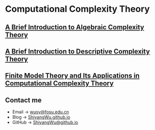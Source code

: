 # Computational Complexity Theory

## [A Brief Introduction to Algebraic Complexity Theory](https://shiyangwu.github.io/Blog/ComputationalComplexityTheory/AlgebraicComplexityTheory)

## [A Brief Introduction to Descriptive Complexity Theory](https://shiyangwu.github.io/Blog/ComputationalComplexityTheory/DescriptiveComplexityTheory)

## [Finite Model Theory and Its Applications in Computational Complexity Theory](https://shiyangwu.github.io/Blog/ComputationalComplexityTheory/FiniteModelTheory)

## Contact me

* Email -> <wusy@fosu.edu.cn>
* Blog -> [ShiyangWu.github.io](https://shiyangwu.github.io/)
* GitHub -> [ShiyangWu@github.io](https://github.com/ShiyangWu/ShiyangWu.github.io/blob/master/README.md)
